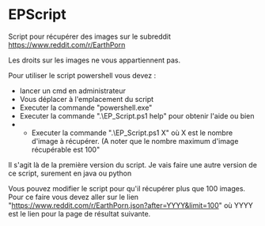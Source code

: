# EPScript

Script pour récupérer des images sur le subreddit https://www.reddit.com/r/EarthPorn

Les droits sur les images ne vous appartiennent pas.

Pour utiliser le script powershell vous devez :
  - lancer un cmd en administrateur
  - Vous déplacer à l'emplacement du script
  - Executer la commande "powershell.exe"
  - Executer la commande ".\EP_Script.ps1 help" pour obtenir l'aide
  ou bien 
  -   - Executer la commande ".\EP_Script.ps1 X" où X est le nombre d'image à récupérer.
  (A noter que le nombre maximum d'image récupérable est 100"
  
  
  Il s'agit là de la première version du script.
  Je vais faire une autre version de ce script, surement en java ou python
  
  Vous pouvez modifier le script pour qu'il récupérer plus que 100 images.
Pour ce faire vous devez aller sur le lien "https://www.reddit.com/r/EarthPorn.json?after=YYYY&limit=100"
où YYYY est le lien pour la page de résultat suivante.
